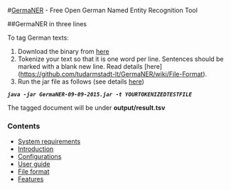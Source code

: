 #[GermaNER](https://github.com/tudarmstadt-lt/GermaNER/wiki) - Free Open German Named Entity Recognition Tool

##GermaNER in three lines

To tag German texts:

1. Download the binary from [here](https://github.com/tudarmstadt-lt/GermaNER/releases/download/germaNER0.9.1/GermaNER-09-09-2015.jar)
1. Tokenize your text so that it is one word per line. Sentences should be marked with a blank new line. Read details [here] (https://github.com/tudarmstadt-lt/GermaNER/wiki/File-Format).
2. Run the jar file as follows (see details [here](https://github.com/tudarmstadt-lt/GermaNER/wiki/User-Guide))

***`java -jar GermaNER-09-09-2015.jar -t YOURTOKENIZEDTESTFILE`***

The tagged document will be under **output/result.tsv**

### Contents
* [System requirements](https://github.com/tudarmstadt-lt/GermaNER/wiki/System-Requirements)
* [Introduction](https://github.com/tudarmstadt-lt/GermaNER/wiki)
* [Configurations](https://github.com/tudarmstadt-lt/GermaNER/wiki/Configuration-File)
* [User guide](https://github.com/tudarmstadt-lt/GermaNER/wiki/User-Guide)
* [File format](https://github.com/tudarmstadt-lt/GermaNER/wiki/File-Format)
* [Features](https://github.com/tudarmstadt-lt/GermaNER/wiki/Features)

